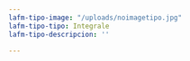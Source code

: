 ```yaml
---
lafm-tipo-image: "/uploads/noimagetipo.jpg"
lafm-tipo-tipo: Integrale
lafm-tipo-descripcion: ''

---
```

